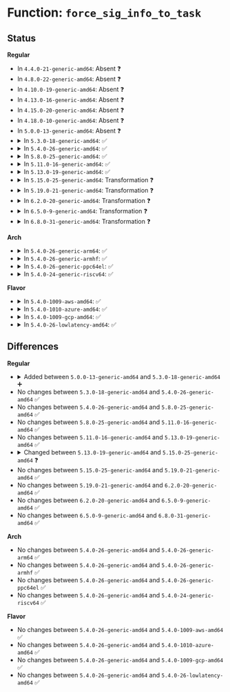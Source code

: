 # Function: <code>force_sig_info_to_task</code>

## Status
<b>Regular</b>
<ul>
<li>
In <code>4.4.0-21-generic-amd64</code>: Absent ❓
</li>
<li>
In <code>4.8.0-22-generic-amd64</code>: Absent ❓
</li>
<li>
In <code>4.10.0-19-generic-amd64</code>: Absent ❓
</li>
<li>
In <code>4.13.0-16-generic-amd64</code>: Absent ❓
</li>
<li>
In <code>4.15.0-20-generic-amd64</code>: Absent ❓
</li>
<li>
In <code>4.18.0-10-generic-amd64</code>: Absent ❓
</li>
<li>
In <code>5.0.0-13-generic-amd64</code>: Absent ❓
</li>
<li>
<details>
<summary>In <code>5.3.0-18-generic-amd64</code>: ✅</summary>

```c
int force_sig_info_to_task(struct kernel_siginfo * info, struct task_struct * t)
```

```json
{
  "name": "force_sig_info_to_task",
  "collision_type": "Unique Static",
  "inline_type": "No",
  "funcs": [
    {
      "addr": 18446744071579558592,
      "name": "force_sig_info_to_task",
      "external": false,
      "loc": "kernel/signal.c:1304",
      "file": "kernel/signal.c",
      "inline": "seen, unknown",
      "caller_inline": [],
      "caller_func": [
        "kernel/signal.c:force_sig_ptrace_errno_trap",
        "kernel/signal.c:force_sig_pkuerr",
        "kernel/signal.c:force_sig_bnderr",
        "kernel/signal.c:force_sig_mceerr",
        "kernel/signal.c:force_sig_fault",
        "kernel/signal.c:force_sig"
      ]
    }
  ],
  "symbols": [
    {
      "addr": 18446744071579558592,
      "name": "force_sig_info_to_task",
      "section": ".text",
      "bind": "STB_LOCAL",
      "size": 208
    }
  ]
}
```
</details>
</li>
<li>
<details>
<summary>In <code>5.4.0-26-generic-amd64</code>: ✅</summary>

```c
int force_sig_info_to_task(struct kernel_siginfo * info, struct task_struct * t)
```

```json
{
  "name": "force_sig_info_to_task",
  "collision_type": "Unique Static",
  "inline_type": "No",
  "funcs": [
    {
      "addr": 18446744071579584720,
      "name": "force_sig_info_to_task",
      "external": false,
      "loc": "kernel/signal.c:1309",
      "file": "kernel/signal.c",
      "inline": "seen, unknown",
      "caller_inline": [],
      "caller_func": [
        "kernel/signal.c:force_sig_ptrace_errno_trap",
        "kernel/signal.c:force_sig_pkuerr",
        "kernel/signal.c:force_sig_bnderr",
        "kernel/signal.c:force_sig_mceerr",
        "kernel/signal.c:force_sig_fault",
        "kernel/signal.c:force_sig"
      ]
    }
  ],
  "symbols": [
    {
      "addr": 18446744071579584720,
      "name": "force_sig_info_to_task",
      "section": ".text",
      "bind": "STB_LOCAL",
      "size": 208
    }
  ]
}
```
</details>
</li>
<li>
<details>
<summary>In <code>5.8.0-25-generic-amd64</code>: ✅</summary>

```c
int force_sig_info_to_task(struct kernel_siginfo * info, struct task_struct * t)
```

```json
{
  "name": "force_sig_info_to_task",
  "collision_type": "Unique Static",
  "inline_type": "No",
  "funcs": [
    {
      "addr": 18446744071579620992,
      "name": "force_sig_info_to_task",
      "external": false,
      "loc": "kernel/signal.c:1309",
      "file": "kernel/signal.c",
      "inline": "seen, unknown",
      "caller_inline": [],
      "caller_func": [
        "kernel/signal.c:force_sig_ptrace_errno_trap",
        "kernel/signal.c:force_sig_pkuerr",
        "kernel/signal.c:force_sig_bnderr",
        "kernel/signal.c:force_sig_mceerr",
        "kernel/signal.c:force_sig_fault",
        "kernel/signal.c:force_sigsegv"
      ]
    }
  ],
  "symbols": [
    {
      "addr": 18446744071579620992,
      "name": "force_sig_info_to_task",
      "section": ".text",
      "bind": "STB_LOCAL",
      "size": 243
    }
  ]
}
```
</details>
</li>
<li>
<details>
<summary>In <code>5.11.0-16-generic-amd64</code>: ✅</summary>

```c
int force_sig_info_to_task(struct kernel_siginfo * info, struct task_struct * t)
```

```json
{
  "name": "force_sig_info_to_task",
  "collision_type": "Unique Static",
  "inline_type": "No",
  "funcs": [
    {
      "addr": 18446744071579601296,
      "name": "force_sig_info_to_task",
      "external": false,
      "loc": "kernel/signal.c:1310",
      "file": "kernel/signal.c",
      "inline": "seen, unknown",
      "caller_inline": [],
      "caller_func": [
        "kernel/signal.c:force_sig_ptrace_errno_trap",
        "kernel/signal.c:force_sig_pkuerr",
        "kernel/signal.c:force_sig_bnderr",
        "kernel/signal.c:force_sig_mceerr",
        "kernel/signal.c:force_sig_fault",
        "kernel/signal.c:force_sigsegv"
      ]
    }
  ],
  "symbols": [
    {
      "addr": 18446744071579601296,
      "name": "force_sig_info_to_task",
      "section": ".text",
      "bind": "STB_LOCAL",
      "size": 243
    }
  ]
}
```
</details>
</li>
<li>
<details>
<summary>In <code>5.13.0-19-generic-amd64</code>: ✅</summary>

```c
int force_sig_info_to_task(struct kernel_siginfo * info, struct task_struct * t)
```

```json
{
  "name": "force_sig_info_to_task",
  "collision_type": "Unique Static",
  "inline_type": "No",
  "funcs": [
    {
      "addr": 18446744071579606800,
      "name": "force_sig_info_to_task",
      "external": false,
      "loc": "kernel/signal.c:1312",
      "file": "kernel/signal.c",
      "inline": "seen, unknown",
      "caller_inline": [],
      "caller_func": [
        "kernel/signal.c:force_sig_ptrace_errno_trap",
        "kernel/signal.c:force_sig_perf",
        "kernel/signal.c:force_sig_pkuerr",
        "kernel/signal.c:force_sig_bnderr",
        "kernel/signal.c:force_sig_mceerr",
        "kernel/signal.c:force_sig_fault",
        "kernel/signal.c:force_sigsegv"
      ]
    }
  ],
  "symbols": [
    {
      "addr": 18446744071579606800,
      "name": "force_sig_info_to_task",
      "section": ".text",
      "bind": "STB_LOCAL",
      "size": 242
    }
  ]
}
```
</details>
</li>
<li>
<details>
<summary>In <code>5.15.0-25-generic-amd64</code>: Transformation ❓</summary>

```c
int force_sig_info_to_task(struct kernel_siginfo * info, struct task_struct * t, enum sig_handler handler)
```

```json
{
  "name": "force_sig_info_to_task",
  "collision_type": "Unique Static",
  "inline_type": "No",
  "funcs": [
    {
      "addr": 0,
      "name": "force_sig_info_to_task",
      "external": false,
      "loc": "kernel/signal.c:1319",
      "file": "kernel/signal.c",
      "inline": "seen, unknown",
      "caller_inline": [],
      "caller_func": [
        "kernel/signal.c:signal_setup_done",
        "kernel/signal.c:force_sig_fault_trapno",
        "kernel/signal.c:force_sig_ptrace_errno_trap",
        "kernel/signal.c:force_sig_seccomp",
        "kernel/signal.c:force_sig_perf",
        "kernel/signal.c:force_sig_pkuerr",
        "kernel/signal.c:force_sig_bnderr",
        "kernel/signal.c:force_sig_mceerr",
        "kernel/signal.c:force_sig_fault",
        "kernel/signal.c:force_exit_sig"
      ]
    }
  ],
  "symbols": [
    {
      "addr": 18446744071579682080,
      "name": "force_sig_info_to_task",
      "section": ".text",
      "bind": "STB_LOCAL",
      "size": 324
    },
    {
      "addr": 18446744071592101981,
      "name": "force_sig_info_to_task.cold",
      "section": ".text",
      "bind": "STB_LOCAL",
      "size": 86
    }
  ]
}
```
</details>
</li>
<li>
<details>
<summary>In <code>5.19.0-21-generic-amd64</code>: Transformation ❓</summary>

```c
int force_sig_info_to_task(struct kernel_siginfo * info, struct task_struct * t, enum sig_handler handler)
```

```json
{
  "name": "force_sig_info_to_task",
  "collision_type": "Unique Static",
  "inline_type": "No",
  "funcs": [
    {
      "addr": 0,
      "name": "force_sig_info_to_task",
      "external": false,
      "loc": "kernel/signal.c:1320",
      "file": "kernel/signal.c",
      "inline": "seen, unknown",
      "caller_inline": [],
      "caller_func": [
        "kernel/signal.c:signal_setup_done",
        "kernel/signal.c:signal_setup_done",
        "kernel/signal.c:force_sig_fault_trapno",
        "kernel/signal.c:force_sig_ptrace_errno_trap",
        "kernel/signal.c:force_sig_seccomp",
        "kernel/signal.c:force_sig_pkuerr",
        "kernel/signal.c:force_sig_bnderr",
        "kernel/signal.c:force_sig_mceerr",
        "kernel/signal.c:force_sig_fault",
        "kernel/signal.c:force_exit_sig"
      ]
    }
  ],
  "symbols": [
    {
      "addr": 18446744071579776896,
      "name": "force_sig_info_to_task",
      "section": ".text",
      "bind": "STB_LOCAL",
      "size": 410
    },
    {
      "addr": 18446744071593869614,
      "name": "force_sig_info_to_task.cold",
      "section": ".text",
      "bind": "STB_LOCAL",
      "size": 94
    }
  ]
}
```
</details>
</li>
<li>
<details>
<summary>In <code>6.2.0-20-generic-amd64</code>: Transformation ❓</summary>

```c
int force_sig_info_to_task(struct kernel_siginfo * info, struct task_struct * t, enum sig_handler handler)
```

```json
{
  "name": "force_sig_info_to_task",
  "collision_type": "Unique Static",
  "inline_type": "No",
  "funcs": [
    {
      "addr": 0,
      "name": "force_sig_info_to_task",
      "external": false,
      "loc": "kernel/signal.c:1321",
      "file": "kernel/signal.c",
      "inline": "seen, unknown",
      "caller_inline": [],
      "caller_func": [
        "kernel/signal.c:signal_setup_done",
        "kernel/signal.c:signal_setup_done",
        "kernel/signal.c:force_sig_fault_trapno",
        "kernel/signal.c:force_sig_ptrace_errno_trap",
        "kernel/signal.c:force_sig_seccomp",
        "kernel/signal.c:force_sig_pkuerr",
        "kernel/signal.c:force_sig_bnderr",
        "kernel/signal.c:force_sig_mceerr",
        "kernel/signal.c:force_sig_fault",
        "kernel/signal.c:force_exit_sig"
      ]
    }
  ],
  "symbols": [
    {
      "addr": 18446744071579909408,
      "name": "force_sig_info_to_task",
      "section": ".text",
      "bind": "STB_LOCAL",
      "size": 410
    },
    {
      "addr": 18446744071595975143,
      "name": "force_sig_info_to_task.cold",
      "section": ".text",
      "bind": "STB_LOCAL",
      "size": 94
    }
  ]
}
```
</details>
</li>
<li>
<details>
<summary>In <code>6.5.0-9-generic-amd64</code>: Transformation ❓</summary>

```c
int force_sig_info_to_task(struct kernel_siginfo * info, struct task_struct * t, enum sig_handler handler)
```

```json
{
  "name": "force_sig_info_to_task",
  "collision_type": "Unique Static",
  "inline_type": "No",
  "funcs": [
    {
      "addr": 0,
      "name": "force_sig_info_to_task",
      "external": false,
      "loc": "kernel/signal.c:1325",
      "file": "kernel/signal.c",
      "inline": "seen, unknown",
      "caller_inline": [],
      "caller_func": [
        "kernel/signal.c:signal_setup_done",
        "kernel/signal.c:signal_setup_done",
        "kernel/signal.c:force_sig_fault_trapno",
        "kernel/signal.c:force_sig_ptrace_errno_trap",
        "kernel/signal.c:force_sig_seccomp",
        "kernel/signal.c:force_sig_pkuerr",
        "kernel/signal.c:force_sig_bnderr",
        "kernel/signal.c:force_sig_mceerr",
        "kernel/signal.c:force_sig_fault",
        "kernel/signal.c:force_exit_sig"
      ]
    }
  ],
  "symbols": [
    {
      "addr": 18446744071579959136,
      "name": "force_sig_info_to_task",
      "section": ".text",
      "bind": "STB_LOCAL",
      "size": 465
    },
    {
      "addr": 18446744071596492654,
      "name": "force_sig_info_to_task.cold",
      "section": ".text",
      "bind": "STB_LOCAL",
      "size": 94
    }
  ]
}
```
</details>
</li>
<li>
<details>
<summary>In <code>6.8.0-31-generic-amd64</code>: Transformation ❓</summary>

```c
int force_sig_info_to_task(struct kernel_siginfo * info, struct task_struct * t, enum sig_handler handler)
```

```json
{
  "name": "force_sig_info_to_task",
  "collision_type": "Unique Static",
  "inline_type": "No",
  "funcs": [
    {
      "addr": 0,
      "name": "force_sig_info_to_task",
      "external": false,
      "loc": "kernel/signal.c:1325",
      "file": "kernel/signal.c",
      "inline": "seen, unknown",
      "caller_inline": [],
      "caller_func": [
        "kernel/signal.c:signal_setup_done",
        "kernel/signal.c:signal_setup_done",
        "kernel/signal.c:force_sig_fault_trapno",
        "kernel/signal.c:force_sig_ptrace_errno_trap",
        "kernel/signal.c:force_sig_seccomp",
        "kernel/signal.c:force_sig_pkuerr",
        "kernel/signal.c:force_sig_bnderr",
        "kernel/signal.c:force_sig_mceerr",
        "kernel/signal.c:force_sig_fault",
        "kernel/signal.c:force_exit_sig"
      ]
    }
  ],
  "symbols": [
    {
      "addr": 18446744071579998416,
      "name": "force_sig_info_to_task",
      "section": ".text",
      "bind": "STB_LOCAL",
      "size": 434
    },
    {
      "addr": 18446744071597389415,
      "name": "force_sig_info_to_task.cold",
      "section": ".text",
      "bind": "STB_LOCAL",
      "size": 78
    }
  ]
}
```
</details>
</li>
</ul>
<b>Arch</b>
<ul>
<li>
<details>
<summary>In <code>5.4.0-26-generic-arm64</code>: ✅</summary>

```c
int force_sig_info_to_task(struct kernel_siginfo * info, struct task_struct * t)
```

```json
{
  "name": "force_sig_info_to_task",
  "collision_type": "Unique Static",
  "inline_type": "No",
  "funcs": [
    {
      "addr": 18446603336490748168,
      "name": "force_sig_info_to_task",
      "external": false,
      "loc": "kernel/signal.c:1309",
      "file": "kernel/signal.c",
      "inline": "seen, unknown",
      "caller_inline": [],
      "caller_func": [
        "kernel/signal.c:force_sig_ptrace_errno_trap",
        "kernel/signal.c:force_sig_pkuerr",
        "kernel/signal.c:force_sig_bnderr",
        "kernel/signal.c:force_sig_mceerr",
        "kernel/signal.c:force_sig_fault",
        "kernel/signal.c:force_sig"
      ]
    }
  ],
  "symbols": [
    {
      "addr": 18446603336490748168,
      "name": "force_sig_info_to_task",
      "section": ".text",
      "bind": "STB_LOCAL",
      "size": 308
    }
  ]
}
```
</details>
</li>
<li>
<details>
<summary>In <code>5.4.0-26-generic-armhf</code>: ✅</summary>

```c
int force_sig_info_to_task(struct kernel_siginfo * info, struct task_struct * t)
```

```json
{
  "name": "force_sig_info_to_task",
  "collision_type": "Unique Static",
  "inline_type": "No",
  "funcs": [
    {
      "addr": 3224797460,
      "name": "force_sig_info_to_task",
      "external": false,
      "loc": "kernel/signal.c:1309",
      "file": "kernel/signal.c",
      "inline": "seen, unknown",
      "caller_inline": [],
      "caller_func": [
        "kernel/signal.c:force_sig_ptrace_errno_trap",
        "kernel/signal.c:force_sig_pkuerr",
        "kernel/signal.c:force_sig_bnderr",
        "kernel/signal.c:force_sig_mceerr",
        "kernel/signal.c:force_sig_fault",
        "kernel/signal.c:force_sig"
      ]
    }
  ],
  "symbols": [
    {
      "addr": 3224797460,
      "name": "force_sig_info_to_task",
      "section": ".text",
      "bind": "STB_LOCAL",
      "size": 232
    }
  ]
}
```
</details>
</li>
<li>
<details>
<summary>In <code>5.4.0-26-generic-ppc64el</code>: ✅</summary>

```c
int force_sig_info_to_task(struct kernel_siginfo * info, struct task_struct * t)
```

```json
{
  "name": "force_sig_info_to_task",
  "collision_type": "Unique Static",
  "inline_type": "No",
  "funcs": [
    {
      "addr": 13835058055283573184,
      "name": "force_sig_info_to_task",
      "external": false,
      "loc": "kernel/signal.c:1309",
      "file": "kernel/signal.c",
      "inline": "seen, unknown",
      "caller_inline": [],
      "caller_func": [
        "kernel/signal.c:force_sig_ptrace_errno_trap",
        "kernel/signal.c:force_sig_pkuerr",
        "kernel/signal.c:force_sig_bnderr",
        "kernel/signal.c:force_sig_mceerr",
        "kernel/signal.c:force_sig_fault",
        "kernel/signal.c:force_sig"
      ]
    }
  ],
  "symbols": [
    {
      "addr": 13835058055283573184,
      "name": "force_sig_info_to_task",
      "section": ".text",
      "bind": "STB_LOCAL",
      "size": 316
    }
  ]
}
```
</details>
</li>
<li>
<details>
<summary>In <code>5.4.0-24-generic-riscv64</code>: ✅</summary>

```c
int force_sig_info_to_task(struct kernel_siginfo * info, struct task_struct * t)
```

```json
{
  "name": "force_sig_info_to_task",
  "collision_type": "Unique Static",
  "inline_type": "No",
  "funcs": [
    {
      "addr": 18446743936271451532,
      "name": "force_sig_info_to_task",
      "external": false,
      "loc": "kernel/signal.c:1309",
      "file": "kernel/signal.c",
      "inline": "seen, unknown",
      "caller_inline": [],
      "caller_func": [
        "kernel/signal.c:force_sig_ptrace_errno_trap",
        "kernel/signal.c:force_sig_pkuerr",
        "kernel/signal.c:force_sig_bnderr",
        "kernel/signal.c:force_sig_mceerr",
        "kernel/signal.c:force_sig_fault_to_task",
        "kernel/signal.c:force_sig"
      ]
    }
  ],
  "symbols": [
    {
      "addr": 18446743936271451532,
      "name": "force_sig_info_to_task",
      "section": ".text",
      "bind": "STB_LOCAL",
      "size": 210
    }
  ]
}
```
</details>
</li>
</ul>
<b>Flavor</b>
<ul>
<li>
<details>
<summary>In <code>5.4.0-1009-aws-amd64</code>: ✅</summary>

```c
int force_sig_info_to_task(struct kernel_siginfo * info, struct task_struct * t)
```

```json
{
  "name": "force_sig_info_to_task",
  "collision_type": "Unique Static",
  "inline_type": "No",
  "funcs": [
    {
      "addr": 18446744071579561024,
      "name": "force_sig_info_to_task",
      "external": false,
      "loc": "kernel/signal.c:1309",
      "file": "kernel/signal.c",
      "inline": "seen, unknown",
      "caller_inline": [],
      "caller_func": [
        "kernel/signal.c:force_sig_ptrace_errno_trap",
        "kernel/signal.c:force_sig_pkuerr",
        "kernel/signal.c:force_sig_bnderr",
        "kernel/signal.c:force_sig_mceerr",
        "kernel/signal.c:force_sig_fault",
        "kernel/signal.c:force_sig"
      ]
    }
  ],
  "symbols": [
    {
      "addr": 18446744071579561024,
      "name": "force_sig_info_to_task",
      "section": ".text",
      "bind": "STB_LOCAL",
      "size": 208
    }
  ]
}
```
</details>
</li>
<li>
<details>
<summary>In <code>5.4.0-1010-azure-amd64</code>: ✅</summary>

```c
int force_sig_info_to_task(struct kernel_siginfo * info, struct task_struct * t)
```

```json
{
  "name": "force_sig_info_to_task",
  "collision_type": "Unique Static",
  "inline_type": "No",
  "funcs": [
    {
      "addr": 18446744071579489680,
      "name": "force_sig_info_to_task",
      "external": false,
      "loc": "kernel/signal.c:1309",
      "file": "kernel/signal.c",
      "inline": "seen, unknown",
      "caller_inline": [],
      "caller_func": [
        "kernel/signal.c:force_sig_ptrace_errno_trap",
        "kernel/signal.c:force_sig_pkuerr",
        "kernel/signal.c:force_sig_bnderr",
        "kernel/signal.c:force_sig_mceerr",
        "kernel/signal.c:force_sig_fault",
        "kernel/signal.c:force_sig"
      ]
    }
  ],
  "symbols": [
    {
      "addr": 18446744071579489680,
      "name": "force_sig_info_to_task",
      "section": ".text",
      "bind": "STB_LOCAL",
      "size": 208
    }
  ]
}
```
</details>
</li>
<li>
<details>
<summary>In <code>5.4.0-1009-gcp-amd64</code>: ✅</summary>

```c
int force_sig_info_to_task(struct kernel_siginfo * info, struct task_struct * t)
```

```json
{
  "name": "force_sig_info_to_task",
  "collision_type": "Unique Static",
  "inline_type": "No",
  "funcs": [
    {
      "addr": 18446744071579558304,
      "name": "force_sig_info_to_task",
      "external": false,
      "loc": "kernel/signal.c:1309",
      "file": "kernel/signal.c",
      "inline": "seen, unknown",
      "caller_inline": [],
      "caller_func": [
        "kernel/signal.c:force_sig_ptrace_errno_trap",
        "kernel/signal.c:force_sig_pkuerr",
        "kernel/signal.c:force_sig_bnderr",
        "kernel/signal.c:force_sig_mceerr",
        "kernel/signal.c:force_sig_fault",
        "kernel/signal.c:force_sig"
      ]
    }
  ],
  "symbols": [
    {
      "addr": 18446744071579558304,
      "name": "force_sig_info_to_task",
      "section": ".text",
      "bind": "STB_LOCAL",
      "size": 208
    }
  ]
}
```
</details>
</li>
<li>
<details>
<summary>In <code>5.4.0-26-lowlatency-amd64</code>: ✅</summary>

```c
int force_sig_info_to_task(struct kernel_siginfo * info, struct task_struct * t)
```

```json
{
  "name": "force_sig_info_to_task",
  "collision_type": "Unique Static",
  "inline_type": "No",
  "funcs": [
    {
      "addr": 18446744071579591696,
      "name": "force_sig_info_to_task",
      "external": false,
      "loc": "kernel/signal.c:1309",
      "file": "kernel/signal.c",
      "inline": "seen, unknown",
      "caller_inline": [],
      "caller_func": [
        "kernel/signal.c:force_sig_ptrace_errno_trap",
        "kernel/signal.c:force_sig_pkuerr",
        "kernel/signal.c:force_sig_bnderr",
        "kernel/signal.c:force_sig_mceerr",
        "kernel/signal.c:force_sig_fault",
        "kernel/signal.c:force_sig"
      ]
    }
  ],
  "symbols": [
    {
      "addr": 18446744071579591696,
      "name": "force_sig_info_to_task",
      "section": ".text",
      "bind": "STB_LOCAL",
      "size": 208
    }
  ]
}
```
</details>
</li>
</ul>

## Differences
<b>Regular</b>
<ul>
<li>
<details>
<summary>Added between <code>5.0.0-13-generic-amd64</code> and <code>5.3.0-18-generic-amd64</code> ➕</summary>

```c
int force_sig_info_to_task(struct kernel_siginfo * info, struct task_struct * t)
```
</details>
</li>
<li>
No changes between <code>5.3.0-18-generic-amd64</code> and <code>5.4.0-26-generic-amd64</code> ✅
</li>
<li>
No changes between <code>5.4.0-26-generic-amd64</code> and <code>5.8.0-25-generic-amd64</code> ✅
</li>
<li>
No changes between <code>5.8.0-25-generic-amd64</code> and <code>5.11.0-16-generic-amd64</code> ✅
</li>
<li>
No changes between <code>5.11.0-16-generic-amd64</code> and <code>5.13.0-19-generic-amd64</code> ✅
</li>
<li>
<details>
<summary>Changed between <code>5.13.0-19-generic-amd64</code> and <code>5.15.0-25-generic-amd64</code> ❓</summary>
<ul>
<li>
<b>Param added. </b>
<code>enum sig_handler handler</code>
</li>
</ul>
</details>
</li>
<li>
No changes between <code>5.15.0-25-generic-amd64</code> and <code>5.19.0-21-generic-amd64</code> ✅
</li>
<li>
No changes between <code>5.19.0-21-generic-amd64</code> and <code>6.2.0-20-generic-amd64</code> ✅
</li>
<li>
No changes between <code>6.2.0-20-generic-amd64</code> and <code>6.5.0-9-generic-amd64</code> ✅
</li>
<li>
No changes between <code>6.5.0-9-generic-amd64</code> and <code>6.8.0-31-generic-amd64</code> ✅
</li>
</ul>
<b>Arch</b>
<ul>
<li>
No changes between <code>5.4.0-26-generic-amd64</code> and <code>5.4.0-26-generic-arm64</code> ✅
</li>
<li>
No changes between <code>5.4.0-26-generic-amd64</code> and <code>5.4.0-26-generic-armhf</code> ✅
</li>
<li>
No changes between <code>5.4.0-26-generic-amd64</code> and <code>5.4.0-26-generic-ppc64el</code> ✅
</li>
<li>
No changes between <code>5.4.0-26-generic-amd64</code> and <code>5.4.0-24-generic-riscv64</code> ✅
</li>
</ul>
<b>Flavor</b>
<ul>
<li>
No changes between <code>5.4.0-26-generic-amd64</code> and <code>5.4.0-1009-aws-amd64</code> ✅
</li>
<li>
No changes between <code>5.4.0-26-generic-amd64</code> and <code>5.4.0-1010-azure-amd64</code> ✅
</li>
<li>
No changes between <code>5.4.0-26-generic-amd64</code> and <code>5.4.0-1009-gcp-amd64</code> ✅
</li>
<li>
No changes between <code>5.4.0-26-generic-amd64</code> and <code>5.4.0-26-lowlatency-amd64</code> ✅
</li>
</ul>
